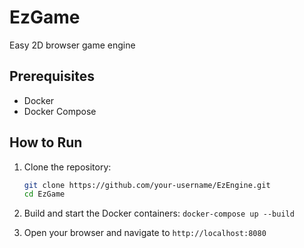 # EzGame

Easy 2D browser game engine

## Prerequisites

- Docker
- Docker Compose

## How to Run

1. Clone the repository:
   ```sh
   git clone https://github.com/your-username/EzEngine.git
   cd EzGame
   ```

2. Build and start the Docker containers:
```docker-compose up --build```
3. Open your browser and navigate to `http://localhost:8080`